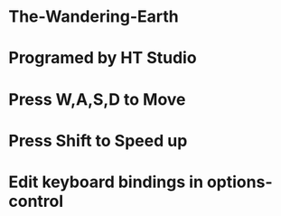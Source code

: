 # The-Wandering-Earth
# Programed by HT Studio
#
# Press W,A,S,D to Move
# Press Shift to Speed up
# Edit keyboard bindings in options-control

